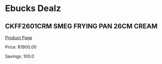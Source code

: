 
# Ebucks Dealz
## CKFF2601CRM SMEG FRYING PAN 26CM CREAM
[Product Page](https://www.ebucks.com/web/shop/productSelected.do?prodId=1170702627&catId=704983235)

Price: R1900.00

Savings: 100.0


	